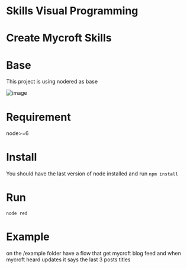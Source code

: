 # Skills Visual Programming

# Create Mycroft Skills

# Base
This project is using nodered as base

![image](https://raw.githubusercontent.com/augustnmonteiro/skills-visual-programming/master/screen.png)

# Requirement
node>=6

# Install
You should have the last version of node installed and run `npm install`

# Run
`node red`

# Example
on the /example folder have a flow that get mycroft blog feed and when mycroft heard updates it says the last 3 posts titles
